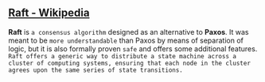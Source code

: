 
## [Raft - Wikipedia](https://en.wikipedia.org/wiki/Raft_(computer_science))

**Raft** is `a consensus algorithm` designed as an alternative to **Paxos**.
It was meant to be `more understandable` than Paxos by means of separation of logic,
but it is also formally proven `safe` and offers some additional features.
`Raft offers a generic way to distribute a state machine across a cluster of computing systems,
ensuring that each node in the cluster agrees upon the same series of state transitions.`


